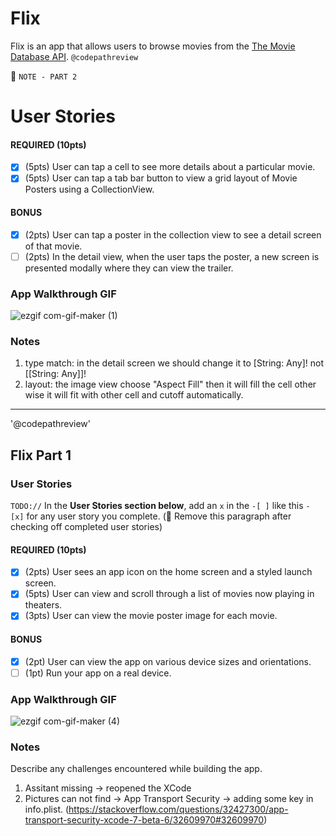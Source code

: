 # Flix

Flix is an app that allows users to browse movies from the [The Movie Database API](http://docs.themoviedb.apiary.io/#).
`@codepathreview`

📝 `NOTE - PART 2`
# User Stories

#### REQUIRED (10pts)
- [x] (5pts) User can tap a cell to see more details about a particular movie.
- [x] (5pts) User can tap a tab bar button to view a grid layout of Movie Posters using a CollectionView.

#### BONUS
- [x] (2pts) User can tap a poster in the collection view to see a detail screen of that movie.
- [ ] (2pts) In the detail view, when the user taps the poster, a new screen is presented modally where they can view the trailer.

### App Walkthrough GIF

![ezgif com-gif-maker (1)](https://user-images.githubusercontent.com/97556484/192073925-c8c6e1be-8e03-4725-8306-f64bb345377d.gif)


### Notes
1. type match: in the detail screen we should change it to [String: Any]! not [[String: Any]]!
2. layout: the image view choose "Aspect Fill" then it will fill the cell other wise it will fit with other cell and cutoff automatically.
---
'@codepathreview'

## Flix Part 1

### User Stories
`TODO://` In the **User Stories section below**, add an `x` in the `-[ ]` like this `- [x]` for any user story you complete. (🚫 Remove this paragraph after checking off completed user stories)

#### REQUIRED (10pts)
- [x] (2pts) User sees an app icon on the home screen and a styled launch screen.
- [x] (5pts) User can view and scroll through a list of movies now playing in theaters.
- [x] (3pts) User can view the movie poster image for each movie.

#### BONUS
- [x] (2pt) User can view the app on various device sizes and orientations.
- [ ] (1pt) Run your app on a real device.

### App Walkthrough GIF
![ezgif com-gif-maker (4)](https://user-images.githubusercontent.com/97556484/190870000-75498e0e-62bd-49ba-950d-e41f9b18c07b.gif)


### Notes
Describe any challenges encountered while building the app.
1. Assitant missing -> reopened the XCode
2. Pictures can not find -> App Transport Security -> adding some key in info.plist.
(https://stackoverflow.com/questions/32427300/app-transport-security-xcode-7-beta-6/32609970#32609970)
